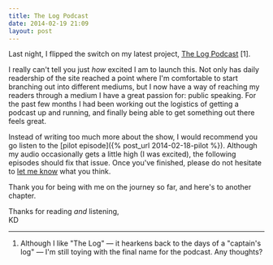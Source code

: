 ```yaml
---
title: The Log Podcast
date: 2014-02-19 21:09
layout: post
---
```

Last night, I flipped the switch on my latest project, [The Log Podcast](/log) [1].

I really can't tell you just _how_ excited I am to launch this. Not only has daily readership of the site reached a point where I'm comfortable to start branching out into different mediums, but I now have a way of reaching my readers through a medium I have a great passion for: public speaking. For the past few months I had been working out the logistics of getting a podcast up and running, and finally being able to get something out there feels great.

Instead of writing too much more about the show, I would recommend you go listen to the [pilot episode]({% post_url 2014-02-18-pilot %}). Although my audio occasionally gets a little high (I was excited), the following episodes should fix that issue. Once you've finished, please do not hesitate to [let me know](/colophon) what you think.

Thank you for being with me on the journey so far, and here's to another chapter.

Thanks for reading _and_ listening,<br>
KD

---

1. Although I like "The Log" &mdash; it hearkens back to the days of a "captain's log" &mdash; I'm still toying with the final name for the podcast. Any thoughts?